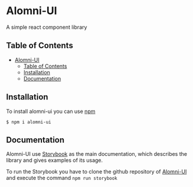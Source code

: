 # Alomni-UI

A simple react component library

## Table of Contents

- [Alomni-UI](#alomni-ui)
  - [Table of Contents](#table-of-contents)
  - [Installation](#installation)
  - [Documentation](#documentation)

## Installation

To install alomni-ui you can use [npm](https://npmjs.org/)

    $ npm i alomni-ui

## Documentation

Alomni-UI use [Storybook](https://storybook.js.org/) as the main documentation, which describes the library and gives examples of its usage.

To run the Storybook you have to clone the github repository of [Alomni-UI](https://github.com/matheoht/alomni-ui) and execute the command `npm run storybook`
